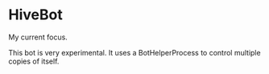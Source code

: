 # HiveBot

My current focus.

This bot is very experimental. It uses a BotHelperProcess to control multiple copies of itself.
